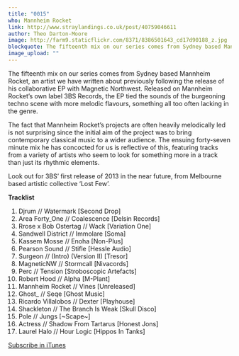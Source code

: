```yaml
---
title: "0015"
who: Mannheim Rocket
link: http://www.straylandings.co.uk/post/40759046611
author: Theo Darton-Moore
image: http://farm9.staticflickr.com/8371/8386501643_cd17d90188_z.jpg
blockquote: The fifteenth mix on our series comes from Sydney based Mannheim Rocket, an artist we have written about previously following the release of his collaborative EP with Magnetic Northwest. Released on Mannheim Rocket’s own label 3BS Records, the EP tied the sounds of the burgeoning techno scene with more melodic flavours, something all too often lacking in the genre.
image_upload: ""
---
```

The fifteenth mix on our series comes from Sydney based Mannheim Rocket, an artist we have written about previously following the release of his collaborative EP with Magnetic Northwest. Released on Mannheim Rocket’s own label 3BS Records, the EP tied the sounds of the burgeoning techno scene with more melodic flavours, something all too often lacking in the genre.

The fact that Mannheim Rocket’s projects are often heavily melodically led is not surprising since the initial aim of the project was to bring contemporary classical music to a wider audience. The ensuing forty-seven minute mix he has concocted for us is reflective of this, featuring tracks from a variety of artists who seem to look for something more in a track than just its rhythmic elements. 

Look out for 3BS’ first release of 2013 in the near future, from Melbourne based artistic collective ‘Lost Few’. 

**Tracklist**

  1. Djrum // Watermark [Second Drop]
  2. Area Forty_One // Coalescence [Delsin Records]
  3. Rrose x Bob Ostertag // Wack [Variation One]
  4. Sandwell District // Immolare [Soma]
  5. Kassem Mosse // Enoha [Non-Plus]
  6. Pearson Sound // Stifle [Hessle Audio]
  7. Surgeon // (Intro) (Version II) [Tresor]
  8. MagneticNW // Stormcall [Nivacords]
  9. Perc // Tension [Stroboscopic Artefacts]
  10. Robert Hood // Alpha [M-Plant]
  11. Mannheim Rocket // Vines [Unreleased]
  12. Ghost_ // Seqe [Ghost Music]
  13. Ricardo Villalobos // Dexter [Playhouse]
  14. Shackleton // The Branch Is Weak [Skull Disco]
  15. Pole // Jungs [~Scape~]
  16. Actress // Shadow From Tartarus [Honest Jons]
  17. Laurel Halo // Hour Logic [Hippos In Tanks]

[Subscribe in iTunes](denied:denied:denied:denied:denied:itpc://straylandings.jellycast.com/podcast/feed/2)